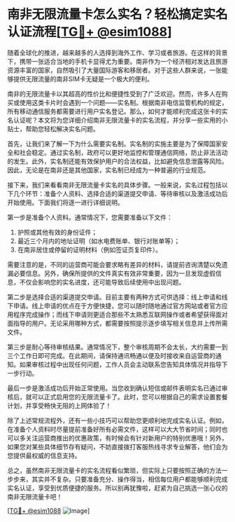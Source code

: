 # 南非无限流量卡怎么实名？轻松搞定实名认证流程[[TG💪+ @esim1088](https://t.me/s/esim1088)]

随着全球化的推进，越来越多的人选择到海外工作、学习或者旅游。在这样的背景下，携带一张适合当地的手机卡显得尤为重要。南非作为一个经济相对发达且旅游资源丰富的国家，自然吸引了大量国际游客和移居者。对于这些人群来说，一张能够提供无限流量的南非SIM卡无疑是一个极大的便利。

南非的无限流量卡以其超高的性价比和便捷性受到了广泛欢迎。然而，许多人在购买或使用这类卡片时会遇到一个问题——实名制。根据南非电信监管机构的规定，所有移动通信服务都需要进行用户实名登记。那么，如何才能顺利完成这张卡的实名认证呢？本文将为您详细介绍南非无限流量卡的实名流程，并分享一些实用的小贴士，帮助您轻松解决实名问题。

首先，让我们来了解一下为什么需要实名制。实名制的实施主要是为了保障国家安全和社会稳定。通过实名制，政府可以更好地监控和管理通信网络，防止非法活动的发生。此外，实名制还能有效保护用户的合法权益，比如避免信息泄露等风险。因此，无论是在南非还是其他国家，实名制已经成为一种普遍的行业规范。

接下来，我们来看看南非无限流量卡实名的具体步骤。一般来说，实名过程包括以下几个环节：准备个人资料、选择合适的渠道提交申请、等待审核以及激活成功后开始使用。下面我们将逐一进行详细说明。

第一步是准备个人资料。通常情况下，您需要准备以下文件：
1. 护照或其他有效的身份证件；
2. 最近三个月内的地址证明（如水电费账单、银行对账单等）；
3. 在南非居住或停留的证明材料（例如签证页复印件）。

需要注意的是，不同的运营商可能会要求略有差异的材料，请提前咨询清楚以免遗漏必要信息。另外，确保所提供的文件真实有效非常重要，因为一旦发现虚假信息，不仅会影响您的实名进度，还可能导致后续使用中出现问题。

第二步是选择合适的渠道提交申请。目前主要有两种方式可供选择：线上申请和线下申请。线上申请的优点在于方便快捷，您可以随时随地通过官方网站或者官方应用程序完成操作；而线下申请则更适合那些不太熟悉互联网操作或者希望获得面对面指导的用户。无论采用哪种方式，都需要按照提示逐步填写相关信息并上传所需文件。

第三步是耐心等待审核结果。通常情况下，整个审核周期不会太长，大约需要一到三个工作日即可完成。在此期间，请保持通讯畅通以便及时接收来自运营商的通知。如果审核过程中出现任何问题，工作人员会主动联系您告知具体情况并指导下一步行动。

最后一步是激活成功后开始正常使用。当您收到确认短信或邮件表明实名已通过审核后，就可以正式启用您的无限流量卡了。此时，您可以根据自己的需求设置套餐计划，并享受畅快无阻的上网体验了！

除了上述常规流程外，还有一些小技巧可以帮助您更顺利地完成实名认证。例如，在准备个人资料时尽量提前准备好所有必需文件，这样可以大大节省时间；同时也可以多关注运营商推出的优惠政策，有时候会有针对新用户的特别优惠哦！另外，如果您对某些具体细节存有疑问，不妨直接拨打客服热线寻求专业解答，他们会为您提供最权威的信息支持。

总之，虽然南非无限流量卡的实名流程看似繁琐，但实际上只要按照正确的方法一步步来，其实并不复杂。只要准备充分、操作得当，相信每位用户都能够顺利完成实名认证，享受到优质便捷的服务。所以别再犹豫啦，赶紧为自己挑选一张心仪的南非无限流量卡吧！

[[TG💪+ @esim1088](https://t.me/s/esim1088) ![Image](https://i.postimg.cc/4NQfJmqS/Snipaste-2025-05-13-00-14-12.png)]
